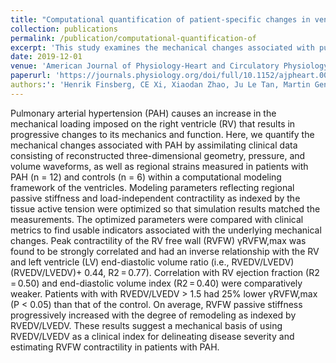 ```yaml
---
title: "Computational quantification of patient-specific changes in ventricular dynamics associated with pulmonary hypertension"
collection: publications
permalink: /publication/computational-quantification-of
excerpt: 'This study examines the mechanical changes associated with pulmonary arterial hypertension (PAH) by analyzing clinical data and using computational modeling. The findings suggest that the ratio of right ventricle (RV) to left ventricle (LV) end-diastolic volume can be used as a clinical index for assessing disease severity and estimating RV contractility in PAH patients.'
date: 2019-12-01
venue: 'American Journal of Physiology-Heart and Circulatory Physiology'
paperurl: 'https://journals.physiology.org/doi/full/10.1152/ajpheart.00094.2019'
authors:': 'Henrik Finsberg, CE Xi, Xiaodan Zhao, Ju Le Tan, Martin Genet, Joakim Sundnes, Lik Chuan Lee, Liang Zhong, Samuel T Wall'
---
```


Pulmonary arterial hypertension (PAH) causes an increase in the mechanical loading imposed on the right ventricle (RV) that results in progressive changes to its mechanics and function. Here, we quantify the mechanical changes associated with PAH by assimilating clinical data consisting of reconstructed three-dimensional geometry, pressure, and volume waveforms, as well as regional strains measured in patients with PAH (n = 12) and controls (n = 6) within a computational modeling framework of the ventricles. Modeling parameters reflecting regional passive stiffness and load-independent contractility as indexed by the tissue active tension were optimized so that simulation results matched the measurements. The optimized parameters were compared with clinical metrics to find usable indicators associated with the underlying mechanical changes. Peak contractility of the RV free wall (RVFW) γRVFW,max was found to be strongly correlated and had an inverse relationship with the RV and left ventricle (LV) end-diastolic volume ratio (i.e., RVEDV/LVEDV) (RVEDV/LVEDV)+ 0.44, R2 = 0.77). Correlation with RV ejection fraction (R2 = 0.50) and end-diastolic volume index (R2 = 0.40) were comparatively weaker. Patients with with RVEDV/LVEDV > 1.5 had 25% lower γRVFW,max (P < 0.05) than that of the control. On average, RVFW passive stiffness progressively increased with the degree of remodeling as indexed by RVEDV/LVEDV. These results suggest a mechanical basis of using RVEDV/LVEDV as a clinical index for delineating disease severity and estimating RVFW contractility in patients with PAH.